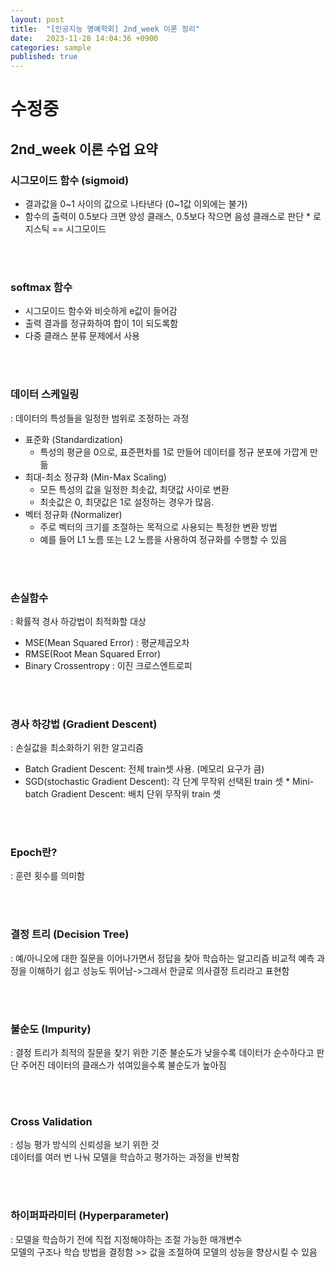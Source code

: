 ```yaml
---
layout: post
title:  "[인공지능 명예학회] 2nd_week 이론 정리"
date:   2023-11-28 14:04:36 +0900
categories: sample
published: true
---
```

# 수정중
## 2nd_week 이론 수업 요약

### 시그모이드 함수 (sigmoid)
* 결과값을 0~1 사이의 값으로 나타낸다 (0~1값 이외에는 불가)
* 함수의 출력이 0.5보다 크면 양성 클래스, 0.5보다 작으면 음성 클래스로 판단 * 로지스틱 == 시그모이드

<br><br>

### softmax 함수
* 시그모이드 함수와 비슷하게 e값이 들어감 
* 출력 결과를 정규화하여 합이 1이 되도록함 
* 다중 클래스 분류 문제에서 사용

<br><br>

### 데이터 스케일링
: 데이터의 특성들을 일정한 범위로 조정하는 과정
* 표준화 (Standardization) 
    * 특성의 평균을 0으로, 표준편차를 1로 만들어 데이터를 정규 분포에 가깝게 만듦
* 최대-최소 정규화 (Min-Max Scaling) 
    * 모든 특성의 값을 일정한 최솟값, 최댓값 사이로 변환
    * 최솟값은 0, 최댓값은 1로 설정하는 경우가 많음.
* 벡터 정규화 (Normalizer) 
    * 주로 벡터의 크기를 조절하는 목적으로 사용되는 특정한 변환 방법
    * 예를 들어 L1 노름 또는 L2 노름을 사용하여 정규화를 수행할 수 있음

<br><br>

### 손실함수
: 확률적 경사 하강법이 최적화할 대상 
* MSE(Mean Squared Error) : 평균제곱오차 
* RMSE(Root Mean Squared Error)
* Binary Crossentropy : 이진 크로스엔트로피

<br><br>

### 경사 하강법 (Gradient Descent)
: 손실값을 최소화하기 위한 알고리즘
* Batch Gradient Descent: 전체 train셋 사용. (메모리 요구가 큼) 
* SGD(stochastic Gradient Descent): 각 단계 무작위 선택된 train 셋 * Mini-batch Gradient Descent: 배치 단위 무작위 train 셋

<br><br>

### Epoch란?
: 훈련 횟수를 의미함

<br><br>

### 결정 트리 (Decision Tree)
: 예/아니오에 대한 질문을 이어나가면서 정답을 찾아 학습하는 알고리즘
비교적 예측 과정을 이해하기 쉽고 성능도 뛰어남->그래서 한글로 의사결정 트리라고 표현함

<br><br>

### 불순도 (Impurity)
: 결정 트리가 최적의 질문을 찾기 위한 기준
불순도가 낮을수록 데이터가 순수하다고 판단
주어진 데이터의 클래스가 섞여있을수록 불순도가 높아짐

<br><br>

### Cross Validation
: 성능 평가 방식의 신뢰성을 보기 위한 것 <br>
데이터를 여러 번 나눠 모델을 학습하고 평가하는 과정을 반복함

<br><br>

### 하이퍼파라미터 (Hyperparameter)
: 모델을 학습하기 전에 직접 지정해야하는 조절 가능한 매개변수 <br>
모델의 구조나 학습 방법을 결정함 >> 값을 조절하여 모델의 성능을 향상시킬 수 있음